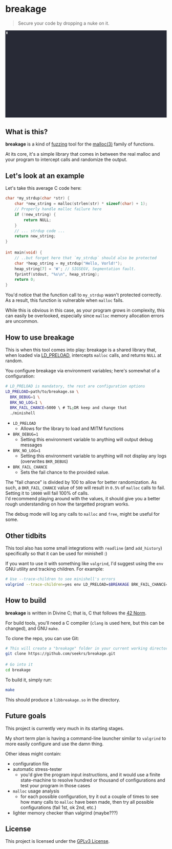 # breakage
> Secure your code by dropping a nuke on it.

[![A demonstration of breakage crashing a program in a colorful Terminal](./.github/demo.gif)](./.github/demo.gif)

## What is this?

**breakage** is a kind of [fuzzing](https://en.wikipedia.org/wiki/Fuzzing) tool for the [malloc(3)](https://www.man7.org/linux/man-pages/man3/malloc.3.html) family of functions.

At its core, it's a simple library that comes in between the real malloc and your program to intercept calls and randomize the output.

## Let's look at an example

Let's take this average C code here:
```c
char *my_strdup(char *str) {
    char *new_string = malloc(strlen(str) * sizeof(char) + 1);
    // Properly handle malloc failure here
    if (!new_string) {
        return NULL;
    }
    // ... strdup code ...
    return new_string;
}

int main(void) {
    // ..but forget here that `my_strdup` should also be protected
    char *heap_string = my_strdup("Hello, Vorld!");
    heap_string[7] = 'W'; // SIGSEGV, Segmentation fault.
    fprintf(stdout, "%s\n", heap_string);
    return 0;
}
```

You'd notice that the function call to `my_strdup` wasn't protected correctly. As a result, this function is vulnerable when `malloc` fails.

While this is obvious in this case, as your program grows in complexity, this can easily be overlooked, especially since `malloc` memory allocation errors are uncommon.

## How to use breakage

This is when this tool comes into play: breakage is a shared library that, when loaded via [LD_PRELOAD](https://www.man7.org/linux/man-pages/man8/ld.so.8.html), intercepts `malloc` calls, and returns `NULL` at random.

You configure breakage via environment variables; here's somewhat of a configuration:

```bash
# LD_PRELOAD is mandatory, the rest are configuration options
LD_PRELOAD=path/to/breakage.so \
  BRK_DEBUG=1 \
  BRK_NO_LOG=1 \
  BRK_FAIL_CHANCE=5000 \ # TL;DR keep and change that
  ./minishell
```

- `LD_PRELOAD`
  - Allows for the library to load and MITM functions
- `BRK_DEBUG=1`
  - Setting this environment variable to anything will output debug messages
- `BRK_NO_LOG=1`
  - Setting this environment variable to anything will not display any logs (overwrites `BKR_DEBUG`)
- `BRK_FAIL_CHANCE`
  - Sets the fail chance to the provided value.

The "fail chance" is divided by 100 to allow for better randomization. As such, a `BKR_FAIL_CHANCE` value of `500` will result in `0.5%` of `malloc` calls to fail. Setting it to `10000` will fail 100% of calls.  
I'd recommend playing around with the values, it should give you a better rough understanding on how the targetted program works.

The debug mode will log any calls to `malloc` and `free`, might be useful for some.

## Other tidbits

This tool also has some small integrations with `readline` (and `add_history`) specifically so that it can be used for minishell :)

If you want to use it with something like `valgrind`, I'd suggest using the `env` GNU utility and tracking children. For example:

```bash
# Use --trace-children to see minishell's errors
valgrind --trace-children=yes env LD_PRELOAD=$BREAKAGE BRK_FAIL_CHANCE=1000 BRK_NO_LOG=1 ./minishell
```

## How to build

**breakage** is written in Divine C; that is, C that follows the [42 Norm](https://github.com/42School/norminette/blob/master/pdf/en.norm.pdf).

For build tools, you'll need a C compiler (`clang` is used here, but this can be changed), and GNU `make`.

To clone the repo, you can use Git:

```bash
# This will create a "breakage" folder in your current working directory
git clone https://github.com/seekrs/breakage.git

# Go into it
cd breakage
```

To build it, simply run:
```bash
make
```

This should produce a `libbreakage.so` in the directory.

## Future goals

This project is currently very much in its starting stages. 

My short term plan is having a command-line launcher similar to `valgrind` to more easily configure and use the damn thing.

Other ideas might contain:
- configuration file
- automatic stress-tester
  - you'd give the program input instructions, and it would use a finite state-machine to resolve hundred or thousand of configurations and test your program in those cases
- `malloc` usage analysis
  - for each possible configuration, try it out a couple of times to see how many calls to `malloc` have been made, then try all possible configurations (fail 1st, ok 2nd, etc.)
- lighter memory checker than valgrind (maybe???)

## License

This project is licensed under the [GPLv3 License](./LICENSE).
